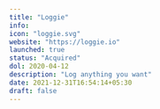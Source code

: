 ```yaml
---
title: "Loggie"
info:
icon: "loggie.svg"
website: "https://loggie.io"
launched: true
status: "Acquired"
dol: 2020-04-12
description: "Log anything you want" 
date: 2021-12-31T16:54:14+05:30
draft: false
---
```


